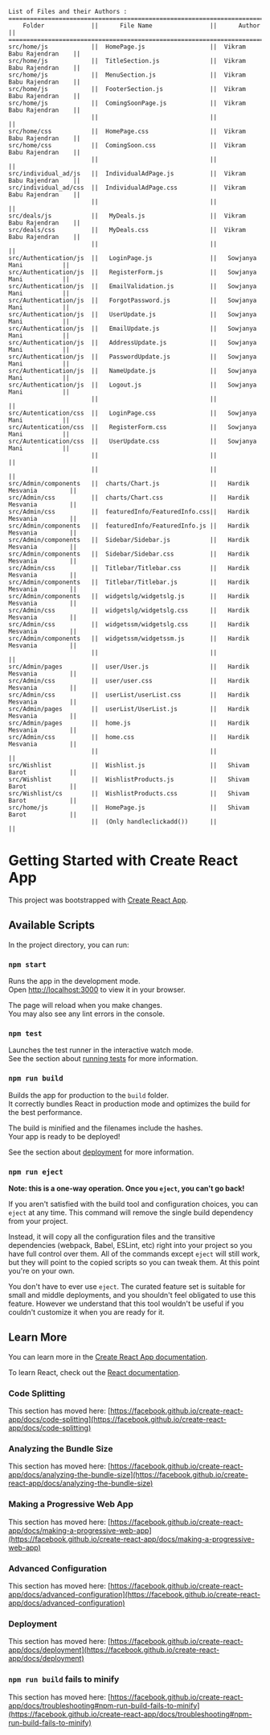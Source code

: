     List of Files and their Authors :
    ========================================================================================
        Folder             ||      File Name                ||      Author               ||
    ========================================================================================
    src/home/js            ||  HomePage.js                  ||  Vikram Babu Rajendran    ||
    src/home/js            ||  TitleSection.js              ||  Vikram Babu Rajendran    ||
    src/home/js            ||  MenuSection.js               ||  Vikram Babu Rajendran    ||
    src/home/js            ||  FooterSection.js             ||  Vikram Babu Rajendran    ||
    src/home/js            ||  ComingSoonPage.js            ||  Vikram Babu Rajendran    ||
                           ||                               ||                           || 
    src/home/css           ||  HomePage.css                 ||  Vikram Babu Rajendran    ||
    src/home/css           ||  ComingSoon.css               ||  Vikram Babu Rajendran    ||
                           ||                               ||                           || 
    src/individual_ad/js   ||  IndividualAdPage.js          ||  Vikram Babu Rajendran    ||
    src/individual_ad/css  ||  IndividualAdPage.css         ||  Vikram Babu Rajendran    ||
                           ||                               ||                           ||
    src/deals/js           ||   MyDeals.js                  ||  Vikram Babu Rajendran    ||
    src/deals/css          ||   MyDeals.css                 ||  Vikram Babu Rajendran    ||
                           ||                               ||                           ||
    src/Authentication/js  ||   LoginPage.js                ||   Sowjanya Mani           ||
    src/Authentication/js  ||   RegisterForm.js             ||   Sowjanya Mani           ||
    src/Authentication/js  ||   EmailValidation.js          ||   Sowjanya Mani           ||
    src/Authentication/js  ||   ForgotPassword.js           ||   Sowjanya Mani           ||
    src/Authentication/js  ||   UserUpdate.js               ||   Sowjanya Mani           ||
    src/Authentication/js  ||   EmailUpdate.js              ||   Sowjanya Mani           || 
    src/Authentication/js  ||   AddressUpdate.js            ||   Sowjanya Mani           ||
    src/Authentication/js  ||   PasswordUpdate.js           ||   Sowjanya Mani           ||
    src/Authentication/js  ||   NameUpdate.js               ||   Sowjanya Mani           ||  
    src/Authentication/js  ||   Logout.js                   ||   Sowjanya Mani           ||                  
                           ||                               ||                           ||
    src/Autentication/css  ||   LoginPage.css               ||   Sowjanya Mani           ||
    src/Autentication/css  ||   RegisterForm.css            ||   Sowjanya Mani           ||
    src/Autentication/css  ||   UserUpdate.css              ||   Sowjanya Mani           ||
                           ||                               ||                           ||
                           ||                               ||                           ||
    src/Admin/components   ||  charts/Chart.js              ||   Hardik Mesvania         ||
    src/Admin/css          ||  charts/Chart.css             ||   Hardik Mesvania         ||
    src/Admin/css          ||  featuredInfo/FeaturedInfo.css||   Hardik Mesvania 	     ||
    src/Admin/components   ||  featuredInfo/FeaturedInfo.js ||   Hardik Mesvania 	     ||
    src/Admin/components   ||  Sidebar/Sidebar.js           ||   Hardik Mesvania 	     ||
    src/Admin/components   ||  Sidebar/Sidebar.css          ||   Hardik Mesvania         ||
    src/Admin/css          ||  Titlebar/Titlebar.css        ||   Hardik Mesvania 	     ||
    src/Admin/components   ||  Titlebar/Titlebar.js         ||   Hardik Mesvania 	     ||
    src/Admin/components   ||  widgetslg/widgetslg.js       ||   Hardik Mesvania 	     ||
    src/Admin/css          ||  widgetslg/widgetslg.css      ||   Hardik Mesvania         ||
    src/Admin/css          ||  widgetssm/widgetslg.css      ||   Hardik Mesvania         ||
    src/Admin/components   ||  widgetssm/widgetssm.js       ||   Hardik Mesvania 	     ||
                           ||                               ||                           ||    
    src/Admin/pages        ||  user/User.js                 ||   Hardik Mesvania 	     ||
    src/Admin/css          ||  user/user.css                ||   Hardik Mesvania 	     ||
    src/Admin/css          ||  userList/userList.css        ||   Hardik Mesvania         ||
    src/Admin/pages        ||  userList/UserList.js         ||   Hardik Mesvania 	     ||
    src/Admin/pages        ||  home.js                      ||   Hardik Mesvania 	     ||
    src/Admin/css          ||  home.css                     ||   Hardik Mesvania 	     ||
                           ||                               ||                           ||
    src/Wishlist           ||  Wishlist.js                  ||   Shivam Barot   	     ||
    src/Wishlist           ||  WishlistProducts.js          ||   Shivam Barot   	     ||
    src/Wishlist/cs        ||  WishlistProducts.css         ||   Shivam Barot   	     ||
    src/home/js            ||  HomePage.js                  ||   Shivam Barot   	     ||
                           ||  (Only handleclickadd())      ||                           ||









# Getting Started with Create React App

This project was bootstrapped with [Create React App](https://github.com/facebook/create-react-app).

## Available Scripts

In the project directory, you can run:

### `npm start`

Runs the app in the development mode.\
Open [http://localhost:3000](http://localhost:3000) to view it in your browser.

The page will reload when you make changes.\
You may also see any lint errors in the console.

### `npm test`

Launches the test runner in the interactive watch mode.\
See the section about [running tests](https://facebook.github.io/create-react-app/docs/running-tests) for more information.

### `npm run build`

Builds the app for production to the `build` folder.\
It correctly bundles React in production mode and optimizes the build for the best performance.

The build is minified and the filenames include the hashes.\
Your app is ready to be deployed!

See the section about [deployment](https://facebook.github.io/create-react-app/docs/deployment) for more information.

### `npm run eject`

**Note: this is a one-way operation. Once you `eject`, you can't go back!**

If you aren't satisfied with the build tool and configuration choices, you can `eject` at any time. This command will remove the single build dependency from your project.

Instead, it will copy all the configuration files and the transitive dependencies (webpack, Babel, ESLint, etc) right into your project so you have full control over them. All of the commands except `eject` will still work, but they will point to the copied scripts so you can tweak them. At this point you're on your own.

You don't have to ever use `eject`. The curated feature set is suitable for small and middle deployments, and you shouldn't feel obligated to use this feature. However we understand that this tool wouldn't be useful if you couldn't customize it when you are ready for it.

## Learn More

You can learn more in the [Create React App documentation](https://facebook.github.io/create-react-app/docs/getting-started).

To learn React, check out the [React documentation](https://reactjs.org/).

### Code Splitting

This section has moved here: [https://facebook.github.io/create-react-app/docs/code-splitting](https://facebook.github.io/create-react-app/docs/code-splitting)

### Analyzing the Bundle Size

This section has moved here: [https://facebook.github.io/create-react-app/docs/analyzing-the-bundle-size](https://facebook.github.io/create-react-app/docs/analyzing-the-bundle-size)

### Making a Progressive Web App

This section has moved here: [https://facebook.github.io/create-react-app/docs/making-a-progressive-web-app](https://facebook.github.io/create-react-app/docs/making-a-progressive-web-app)

### Advanced Configuration

This section has moved here: [https://facebook.github.io/create-react-app/docs/advanced-configuration](https://facebook.github.io/create-react-app/docs/advanced-configuration)

### Deployment

This section has moved here: [https://facebook.github.io/create-react-app/docs/deployment](https://facebook.github.io/create-react-app/docs/deployment)

### `npm run build` fails to minify

This section has moved here: [https://facebook.github.io/create-react-app/docs/troubleshooting#npm-run-build-fails-to-minify](https://facebook.github.io/create-react-app/docs/troubleshooting#npm-run-build-fails-to-minify)
    
